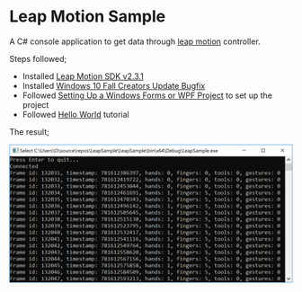 # Leap Motion Sample

A C# console application to get data through [leap motion](https://www.leapmotion.com) controller.

Steps followed;

* Installed [Leap Motion SDK v2.3.1](https://developer.leapmotion.com/sdk/v2)
* Installed [Windows 10 Fall Creators Update Bugfix](https://forums.leapmotion.com/t/resolved-windows-10-fall-creators-update-bugfix/6585)
* Followed [Setting Up a Windows Forms or WPF Project](https://developer-archive.leapmotion.com/documentation/v2/csharp/devguide/Project_Setup.html) to set up the project
* Followed [Hello World](https://developer-archive.leapmotion.com/documentation/v2/csharp/devguide/Sample_Tutorial.html) tutorial

The result;

![leap console app](leapConsoleApp.png)


